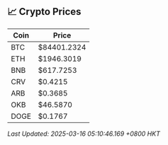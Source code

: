 ## 📈 Crypto Prices

| Coin | Price |
| ---- | ----- |
| BTC | $84401.2324 |
| ETH | $1946.3019 |
| BNB | $617.7253 |
| CRV | $0.4215 |
| ARB | $0.3685 |
| OKB | $46.5870 |
| DOGE | $0.1767 |

_Last Updated: 2025-03-16 05:10:46.169 +0800 HKT_